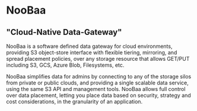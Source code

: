 # NooBaa

## "Cloud-Native Data-Gateway"

NooBaa is a software defined data gateway for cloud environments, 
providing S3 object-store interface with flexible tiering, mirroring, and spread placement policies, 
over any storage resource that allows GET/PUT including S3, GCS, Azure Blob, Filesystems, etc.

NooBaa simplifies data for admins by connecting to any of the storage silos from private or public clouds, 
and providing a single scalable data service, using the same S3 API and management tools. 
NooBaa allows full control over data placement, letting you place data based on security, 
strategy and cost considerations, in the granularity of an application.
